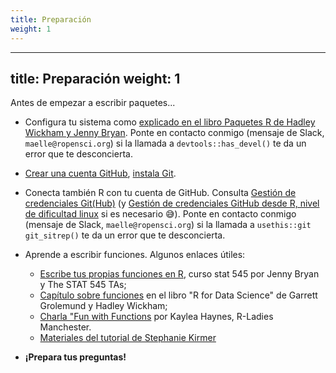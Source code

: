```yaml
---
title: Preparación
weight: 1
---
```


---
title: Preparación
weight: 1
---

Antes de empezar a escribir paquetes...

- Configura tu sistema como [explicado en el libro Paquetes R de Hadley Wickham y Jenny Bryan](https://r-pkgs.org/setup.html). Ponte en contacto conmigo (mensaje de Slack, `maelle@ropensci.org`) si la llamada a `devtools::has_devel()` te da un error que te desconcierta.

- [Crear una cuenta GitHub](https://happygitwithr.com/github-acct), [instala Git](https://happygitwithr.com/install-git).

- Conecta también R con tu cuenta de GitHub. Consulta [Gestión de credenciales Git(Hub)](https://usethis.r-lib.org/articles/git-credentials.html) (y [Gestión de credenciales GitHub desde R, nivel de dificultad linux](https://blog.djnavarro.net/posts/2021-08-08_git-credential-helpers/) si es necesario :sweat_smile:). Ponte en contacto conmigo (mensaje de Slack, `maelle@ropensci.org`) si la llamada a `usethis::git git_sitrep()` te da un error que te desconcierta.

- Aprende a escribir funciones. Algunos enlaces útiles:
  
  - [Escribe tus propias funciones en R](https://stat545.com/functions-part1.html), curso stat 545 por Jenny Bryan y The STAT 545 TAs;
  - [Capítulo sobre funciones](https://r4ds.had.co.nz/functions.html) en el libro "R for Data Science" de Garrett Grolemund y Hadley Wickham;
  - [Charla "Fun with Functions](https://www.kaylea.co.uk/talk/funwithfunctions/) por Kaylea Haynes, R-Ladies Manchester.
  - [Materiales del tutorial de Stephanie Kirmer](https://github.com/rladies-eastlansing/2021-rfunctions#writing-r-functions)

- **¡Prepara tus preguntas!**
    